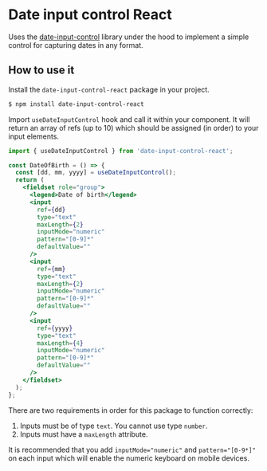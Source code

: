 Date input control React
========================

Uses the [date-input-control](https://github.com/j-/date-input-control) library
under the hood to implement a simple control for capturing dates in any format.

How to use it
-------------

Install the `date-input-control-react` package in your project.

```sh
$ npm install date-input-control-react
```

Import `useDateInputControl` hook and call it within your component. It will
return an array of refs (up to 10) which should be assigned (in order) to your
input elements.

```jsx
import { useDateInputControl } from 'date-input-control-react';

const DateOfBirth = () => {
  const [dd, mm, yyyy] = useDateInputControl();
  return (
    <fieldset role="group">
      <legend>Date of birth</legend>
      <input
        ref={dd}
        type="text"
        maxLength={2}
        inputMode="numeric"
        pattern="[0-9]*"
        defaultValue=""
      />
      <input
        ref={mm}
        type="text"
        maxLength={2}
        inputMode="numeric"
        pattern="[0-9]*"
        defaultValue=""
      />
      <input
        ref={yyyy}
        type="text"
        maxLength={4}
        inputMode="numeric"
        pattern="[0-9]*"
        defaultValue=""
      />
    </fieldset>
  );
};
```

There are two requirements in order for this package to function correctly:

1. Inputs must be of type `text`. You cannot use type `number`.
2. Inputs must have a `maxLength` attribute.

It is recommended that you add `inputMode="numeric"` and `pattern="[0-9*]"` on
each input which will enable the numeric keyboard on mobile devices.
